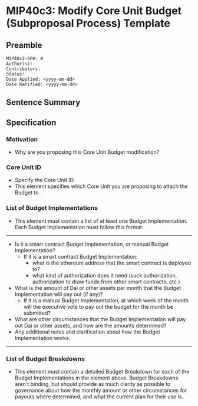 # MIP40c3: Modify Core Unit Budget (Subproposal Process) Template

## Preamble
```
MIP40c2-SP#: #
Author(s):
Contributors:
Status:
Date Applied: <yyyy-mm-dd>
Date Ratified: <yyyy-mm-dd>
```

## Sentence Summary
## Specification

### Motivation

- Why are you proposing this Core Unit Budget modification?

### Core Unit ID

- Specify the Core Unit ID.
- This element specifies which Core Unit you are proposing to attach the Budget to.

### List of Budget Implementations

- This element must contain a list of at least one Budget Implementation. Each Budget Implementation must follow this format:
---
- Is it a smart contract Budget Implementation, or manual Budget Implementation?
    - If it is a smart contract Budget Implementation:
        - what is the ethereum address that the smart contract is deployed to?
        - what kind of authorization does it need (suck authorization, authorization to draw funds from other smart contracts, etc.)
- What is the amount of Dai or other assets per month that the Budget Implementation will pay out (if any)?
    - If it is a manual Budget Implementation, at which week of the month will the executive vote to pay out the budget for the month be submitted?
- What are other circumstances that the Budget Implementation will pay out Dai or other assets, and how are the amounts determined?
- Any additional notes and clarification about how the Budget Implementation works.
---

### List of Budget Breakdowns

- This element must contain a detailed Budget Breakdown for each of the Budget Implementations in the element above. Budget Breakdowns aren't binding, but should provide as much clarity as possible to governance about how the monthly amount or other circumstances for payouts where determined, and what the current plan for their use is.
